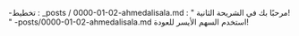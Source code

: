 -تخطيط : _posts / 0000-01-02-ahmedalisala.md
 : " مرحبًا بك في الشريحة الثانية! "
-posts/0000-01-02-ahmedalisala.md
استخدم السهم الأيسر للعودة!
